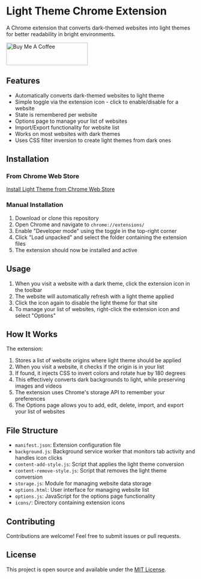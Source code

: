 # Light Theme Chrome Extension

A Chrome extension that converts dark-themed websites into light themes for better readability in bright environments.

<a href="https://buymeacoffee.com/riiiiiiiiiina" target="_blank"><img src="https://cdn.buymeacoffee.com/buttons/v2/default-blue.png" alt="Buy Me A Coffee" style="height: 60px !important;width: 217px !important;" ></a>

## Features

- Automatically converts dark-themed websites to light theme
- Simple toggle via the extension icon - click to enable/disable for a website
- State is remembered per website
- Options page to manage your list of websites
- Import/Export functionality for website list
- Works on most websites with dark themes
- Uses CSS filter inversion to create light themes from dark ones

## Installation

### From Chrome Web Store

[Install Light Theme from Chrome Web Store](https://chromewebstore.google.com/detail/light-theme/jdjdmghffibmbnnhidfhdjegkcemmanb)

### Manual Installation

1. Download or clone this repository
2. Open Chrome and navigate to `chrome://extensions/`
3. Enable "Developer mode" using the toggle in the top-right corner
4. Click "Load unpacked" and select the folder containing the extension files
5. The extension should now be installed and active

## Usage

1. When you visit a website with a dark theme, click the extension icon in the toolbar
2. The website will automatically refresh with a light theme applied
3. Click the icon again to disable the light theme for that site
4. To manage your list of websites, right-click the extension icon and select "Options"

## How It Works

The extension:

1. Stores a list of website origins where light theme should be applied
2. When you visit a website, it checks if the origin is in your list
3. If found, it injects CSS to invert colors and rotate hue by 180 degrees
4. This effectively converts dark backgrounds to light, while preserving images and videos
5. The extension uses Chrome's storage API to remember your preferences
6. The Options page allows you to add, edit, delete, import, and export your list of websites

## File Structure

- `manifest.json`: Extension configuration file
- `background.js`: Background service worker that monitors tab activity and handles icon clicks
- `content-add-style.js`: Script that applies the light theme conversion
- `content-remove-style.js`: Script that removes the light theme conversion
- `storage.js`: Module for managing website data storage
- `options.html`: User interface for managing website list
- `options.js`: JavaScript for the options page functionality
- `icons/`: Directory containing extension icons

## Contributing

Contributions are welcome! Feel free to submit issues or pull requests.

## License

This project is open source and available under the [MIT License](LICENSE).
